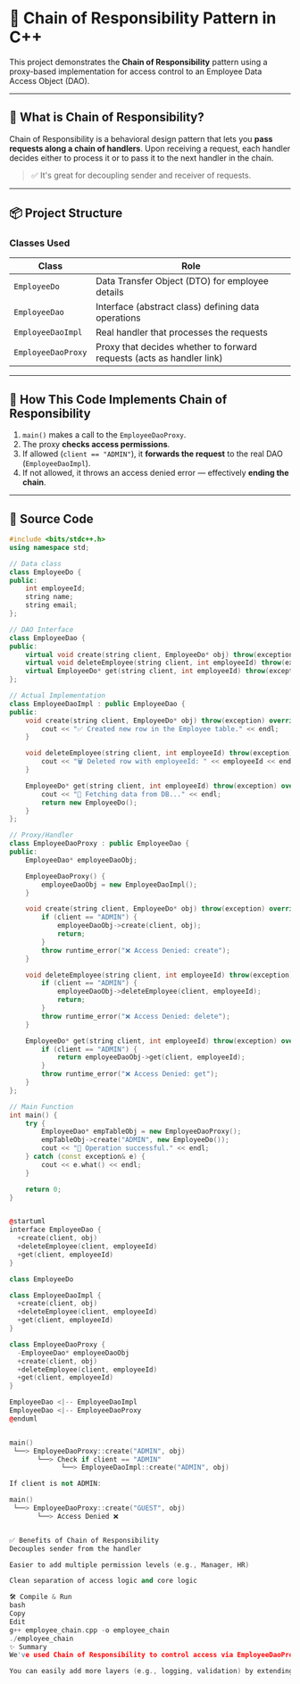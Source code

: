 # 🚀 Chain of Responsibility Pattern in C++

This project demonstrates the **Chain of Responsibility** pattern using a proxy-based implementation for access control to an Employee Data Access Object (DAO).

---

## 🧠 What is Chain of Responsibility?

Chain of Responsibility is a behavioral design pattern that lets you **pass requests along a chain of handlers**. Upon receiving a request, each handler decides either to process it or to pass it to the next handler in the chain.

> ✅ It's great for decoupling sender and receiver of requests.

---

## 📦 Project Structure

### Classes Used

| Class              | Role                                                                 |
|--------------------|----------------------------------------------------------------------|
| `EmployeeDo`        | Data Transfer Object (DTO) for employee details                      |
| `EmployeeDao`       | Interface (abstract class) defining data operations                  |
| `EmployeeDaoImpl`   | Real handler that processes the requests                             |
| `EmployeeDaoProxy`  | Proxy that decides whether to forward requests (acts as handler link)|

---

## 🔗 How This Code Implements Chain of Responsibility

1. `main()` makes a call to the `EmployeeDaoProxy`.
2. The proxy **checks access permissions**.
3. If allowed (`client == "ADMIN"`), it **forwards the request** to the real DAO (`EmployeeDaoImpl`).
4. If not allowed, it throws an access denied error — effectively **ending the chain**.

---

## 📄 Source Code

```cpp
#include <bits/stdc++.h>
using namespace std;

// Data class
class EmployeeDo {
public:
    int employeeId;
    string name;
    string email;
};

// DAO Interface
class EmployeeDao {
public:
    virtual void create(string client, EmployeeDo* obj) throw(exception) = 0;
    virtual void deleteEmployee(string client, int employeeId) throw(exception) = 0;
    virtual EmployeeDo* get(string client, int employeeId) throw(exception) = 0;
};

// Actual Implementation
class EmployeeDaoImpl : public EmployeeDao {
public:
    void create(string client, EmployeeDo* obj) throw(exception) override {
        cout << "✅ Created new row in the Employee table." << endl;
    }

    void deleteEmployee(string client, int employeeId) throw(exception) override {
        cout << "🗑️ Deleted row with employeeId: " << employeeId << endl;
    }

    EmployeeDo* get(string client, int employeeId) throw(exception) override {
        cout << "📂 Fetching data from DB..." << endl;
        return new EmployeeDo();
    }
};

// Proxy/Handler
class EmployeeDaoProxy : public EmployeeDao {
public:
    EmployeeDao* employeeDaoObj;

    EmployeeDaoProxy() {
        employeeDaoObj = new EmployeeDaoImpl();
    }

    void create(string client, EmployeeDo* obj) throw(exception) override {
        if (client == "ADMIN") {
            employeeDaoObj->create(client, obj);
            return;
        }
        throw runtime_error("❌ Access Denied: create");
    }

    void deleteEmployee(string client, int employeeId) throw(exception) override {
        if (client == "ADMIN") {
            employeeDaoObj->deleteEmployee(client, employeeId);
            return;
        }
        throw runtime_error("❌ Access Denied: delete");
    }

    EmployeeDo* get(string client, int employeeId) throw(exception) override {
        if (client == "ADMIN") {
            return employeeDaoObj->get(client, employeeId);
        }
        throw runtime_error("❌ Access Denied: get");
    }
};

// Main Function
int main() {
    try {
        EmployeeDao* empTableObj = new EmployeeDaoProxy();
        empTableObj->create("ADMIN", new EmployeeDo());
        cout << "🎉 Operation successful." << endl;
    } catch (const exception& e) {
        cout << e.what() << endl;
    }

    return 0;
}


@startuml
interface EmployeeDao {
  +create(client, obj)
  +deleteEmployee(client, employeeId)
  +get(client, employeeId)
}

class EmployeeDo

class EmployeeDaoImpl {
  +create(client, obj)
  +deleteEmployee(client, employeeId)
  +get(client, employeeId)
}

class EmployeeDaoProxy {
  -EmployeeDao* employeeDaoObj
  +create(client, obj)
  +deleteEmployee(client, employeeId)
  +get(client, employeeId)
}

EmployeeDao <|-- EmployeeDaoImpl
EmployeeDao <|-- EmployeeDaoProxy
@enduml


main()
 └──> EmployeeDaoProxy::create("ADMIN", obj)
       └──> Check if client == "ADMIN"
             └──> EmployeeDaoImpl::create("ADMIN", obj)

If client is not ADMIN:

main()
 └──> EmployeeDaoProxy::create("GUEST", obj)
       └──> Access Denied ❌


✅ Benefits of Chain of Responsibility
Decouples sender from the handler

Easier to add multiple permission levels (e.g., Manager, HR)

Clean separation of access logic and core logic

🛠️ Compile & Run
bash
Copy
Edit
g++ employee_chain.cpp -o employee_chain
./employee_chain
✨ Summary
We've used Chain of Responsibility to control access via EmployeeDaoProxy.

You can easily add more layers (e.g., logging, validation) by extending the chain.

